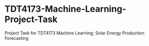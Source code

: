 # TDT4173-Machine-Learning-Project-Task
Project Task for TDT4173 Machine Learning; Solar Energy Production Forecasting
